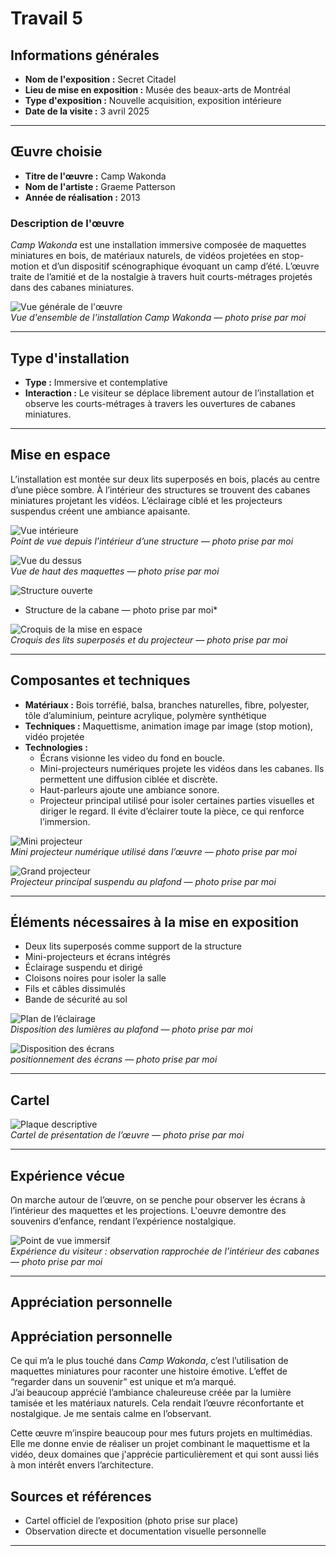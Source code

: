 # Travail 5

## Informations générales

- **Nom de l'exposition :** Secret Citadel  
- **Lieu de mise en exposition :** Musée des beaux-arts de Montréal  
- **Type d'exposition :** Nouvelle acquisition, exposition intérieure  
- **Date de la visite :** 3 avril 2025

---

## Œuvre choisie

- **Titre de l'œuvre :** Camp Wakonda  
- **Nom de l'artiste :** Graeme Patterson  
- **Année de réalisation :** 2013

### Description de l'œuvre

*Camp Wakonda* est une installation immersive composée de maquettes miniatures en bois, de matériaux naturels, de vidéos projetées en stop-motion et d’un dispositif scénographique évoquant un camp d’été. L’œuvre traite  de l’amitié et de la nostalgie à travers huit courts-métrages projetés dans des cabanes miniatures.

![Vue générale de l'œuvre](photos_MBAM/oeuvre_ensemble.jpeg)  
*Vue d'ensemble de l'installation Camp Wakonda — photo prise par moi*

---

## Type d'installation

- **Type :** Immersive et contemplative  
- **Interaction :** Le visiteur se déplace librement autour de l’installation et observe les courts-métrages à travers les ouvertures de cabanes miniatures.
---

## Mise en espace

L’installation est montée sur deux lits superposés en bois, placés au centre d’une pièce sombre. À l’intérieur des structures se trouvent des cabanes miniatures projetant les vidéos. L’éclairage ciblé et les projecteurs suspendus créent une ambiance apaisante.

![Vue intérieure](photos_MBAM/point_vue_interieur.jpeg)  
*Point de vue depuis l’intérieur d’une structure — photo prise par moi*

![Vue du dessus](photos_MBAM/point_vue_dessus.jpeg)  
*Vue de haut des maquettes — photo prise par moi*

![Structure ouverte](photos_MBAM/point_vue_structure.jpeg)  
* Structure de la cabane — photo prise par moi*

![Croquis de la mise en espace](photos_MBAM/croquis_mise_en_espace.png)  
*Croquis des lits superposés et du projecteur — photo prise par moi*

---

## Composantes et techniques

- **Matériaux :** Bois torréfié, balsa, branches naturelles, fibre, polyester, tôle d’aluminium, peinture acrylique, polymère synthétique  
- **Techniques :** Maquettisme, animation image par image (stop motion), vidéo projetée  
- **Technologies :**  
  - Écrans visionne les video du fond en boucle. 
  - Mini-projecteurs numériques  projete les vidéos dans les cabanes. Ils permettent une diffusion ciblée et discrète.
  - Haut-parleurs ajoute une ambiance sonore.
  - Projecteur principal utilisé pour isoler certaines parties visuelles et diriger le regard. Il évite d’éclairer toute la pièce, ce qui renforce l’immersion.


![Mini projecteur](photos_MBAM/micro_projecteur.jpeg)  
*Mini projecteur numérique utilisé dans l’œuvre — photo prise par moi*

![Grand projecteur](photos_MBAM/grand_projecteur.jpeg)  
*Projecteur principal suspendu au plafond — photo prise par moi*

---

## Éléments nécessaires à la mise en exposition

- Deux lits superposés comme support de la structure  
- Mini-projecteurs et écrans intégrés  
- Éclairage suspendu et dirigé  
- Cloisons noires pour isoler la salle  
- Fils et câbles dissimulés  
- Bande de sécurité au sol

![Plan de l’éclairage](photos_MBAM/plan_eclairage.jpeg)  
*Disposition des lumières au plafond — photo prise par moi*

![Disposition des écrans](photos_MBAM/plan_tv.jpeg)  
*positionnement des écrans  — photo prise par moi*

---

## Cartel

![Plaque descriptive](photos_MBAM/plaque_info.jpeg)  
*Cartel de présentation de l’œuvre — photo prise par moi*

---

## Expérience vécue

On marche autour de l’œuvre, on se penche pour observer les écrans à l’intérieur des maquettes et les projections. L'oeuvre demontre des souvenirs d’enfance, rendant l’expérience nostalgique.

![Point de vue immersif](photos_MBAM/point_vue_interieur.jpeg)  
*Expérience du visiteur : observation rapprochée de l’intérieur des cabanes — photo prise par moi*

---

## Appréciation personnelle

## Appréciation personnelle

Ce qui m’a le plus touché dans *Camp Wakonda*, c’est l’utilisation de maquettes miniatures pour raconter une histoire émotive. L’effet de “regarder dans un souvenir” est unique et m’a marqué.  
J’ai beaucoup apprécié l’ambiance chaleureuse créée par la lumière tamisée et les matériaux naturels. Cela rendait l’œuvre réconfortante et nostalgique. Je me sentais calme en l’observant.

Cette œuvre m’inspire beaucoup pour mes futurs projets en multimédias. Elle me donne envie de réaliser un projet combinant le maquettisme et la vidéo, deux domaines que j'apprécie particulièrement et qui sont aussi liés à mon intérêt envers l’architecture.


## Sources et références

- Cartel officiel de l’exposition (photo prise sur place)  
- Observation directe et documentation visuelle personnelle  


---





